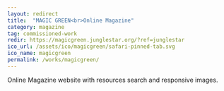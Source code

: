 ```yaml
---
layout: redirect
title:  "MAGIC GREEN<br>Online Magazine"
category: magazine
tag: commissioned-work
redir: https://magicgreen.junglestar.org/?ref=junglestar
ico_url: /assets/ico/magicgreen/safari-pinned-tab.svg
ico_name: magicgreen
permalink: /works/magicgreen/
---
```


Online Magazine website with resources search and responsive images.
